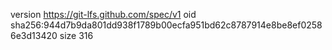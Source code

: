 version https://git-lfs.github.com/spec/v1
oid sha256:944d7b9da801dd938f1789b00ecfa951bd62c8787914e8be8ef02586e3d13420
size 316
